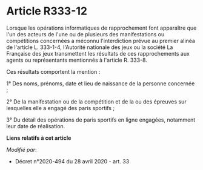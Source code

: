 # Article R333-12

Lorsque les opérations informatiques de rapprochement font apparaître que l'un des acteurs de l'une ou de plusieurs des
manifestations ou compétitions concernées a méconnu l'interdiction prévue au premier alinéa de l'article L. 333-1-4,
l'Autorité nationale des jeux ou la société La Française des jeux transmettent les résultats de ces rapprochements aux agents
ou représentants mentionnés à l'article R. 333-8.

Ces résultats comportent la mention :

1° Des noms, prénoms, date et lieu de naissance de la personne concernée ;

2° De la manifestation ou de la compétition et de la ou des épreuves sur lesquelles elle a engagé des paris sportifs ;

3° Du détail des opérations de paris sportifs en ligne engagées, notamment leur date de réalisation.

**Liens relatifs à cet article**

_Modifié par_:

  - Décret n°2020-494 du 28 avril 2020 - art. 33
